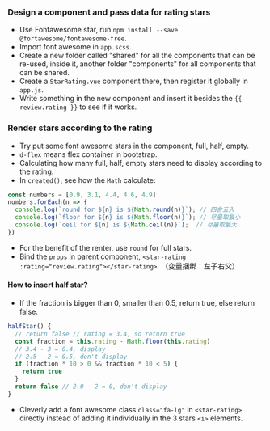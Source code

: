### Design a component and pass data for rating stars
- Use Fontawesome star, run `npm install --save @fortawesome/fontawesome-free`.
- Import font awesome in `app.scss`.
- Create a new folder called "shared" for all the components that can be re-used, inside it, another folder "components" for all components that can be shared.
- Create a `StarRating.vue` component there, then register it globally in `app.js`.
- Write something in the new component and insert it besides the `{{ review.rating }}` to see if it works.

### Render stars according to the rating
- Try put some font awesome stars in the component, full, half, empty.
- `d-flex` means flex container in bootstrap.
- Calculating how many full, half, empty stars need to display according to the rating.
- In `created()`, see how the `Math` calculate:
```js
const numbers = [0.9, 3.1, 4.4, 4.6, 4.9]
numbers.forEach(n => {
  console.log(`round for ${n} is ${Math.round(n)}`); // 四舍五入
  console.log(`floor for ${n} is ${Math.floor(n)}`); // 尽量取最小
  console.log(`ceil for ${n} is ${Math.ceil(n)}`);  // 尽量取最大
})
```
- For the benefit of the renter, use `round` for full stars.
- Bind the `props` in parent component, `<star-rating :rating="review.rating"></star-rating>`  （变量捆绑：左子右父）

#### How to insert half star?
- If the fraction is bigger than 0, smaller than 0.5, return true, else return false.
```js
halfStar() {
  // return false // rating = 3.4, so return true
  const fraction = this.rating - Math.floor(this.rating) 
  // 3.4 - 3 = 0.4, display 
  // 2.5 - 2 = 0.5, don't display
  if (fraction * 10 > 0 && fraction * 10 < 5) {
    return true
  }
  return false // 2.0 - 2 = 0, don't display
}
```
- Cleverly add a font awesome class `class="fa-lg"` in `<star-rating>` directly instead of adding it individually in the 3 stars `<i>` elements.
